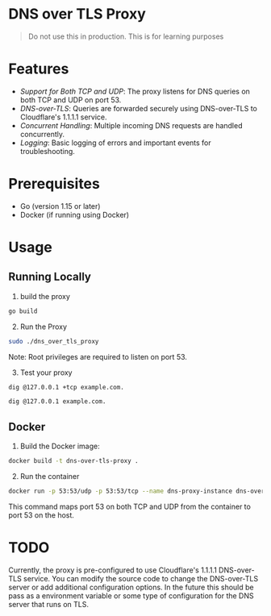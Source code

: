 # DNS over TLS Proxy

> Do not use this in production. This is for learning purposes

# Features
- *Support for Both TCP and UDP*: The proxy listens for DNS queries on both TCP and UDP on port 53.
- *DNS-over-TLS*: Queries are forwarded securely using DNS-over-TLS to Cloudflare's 1.1.1.1 service.
- *Concurrent Handling*: Multiple incoming DNS requests are handled concurrently.
- *Logging*: Basic logging of errors and important events for troubleshooting.

# Prerequisites
- Go (version 1.15 or later)
- Docker (if running using Docker)

# Usage

## Running Locally

1. build the proxy
```bash
go build
```

2. Run the Proxy
```bash
sudo ./dns_over_tls_proxy
```
Note: Root privileges are required to listen on port 53.

3. Test your proxy
```bash
dig @127.0.0.1 +tcp example.com.
```

```bash
dig @127.0.0.1 example.com.
```

## Docker
1. Build the Docker image:
```bash
docker build -t dns-over-tls-proxy .
```
2. Run the container
```bash
docker run -p 53:53/udp -p 53:53/tcp --name dns-proxy-instance dns-over-tls-proxy
```
This command maps port 53 on both TCP and UDP from the container to port 53 on the host.

# TODO

Currently, the proxy is pre-configured to use Cloudflare's 1.1.1.1 DNS-over-TLS service. You can modify the source code to change the DNS-over-TLS server or add additional configuration options. In the future this should be pass as a environment variable or some type of configuration for the DNS server that runs on TLS.


